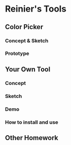# Reinier's Tools

## Color Picker

### Concept & Sketch

### Prototype

## Your Own Tool

### Concept

### Sketch

### Demo

### How to install and use

## Other Homework

